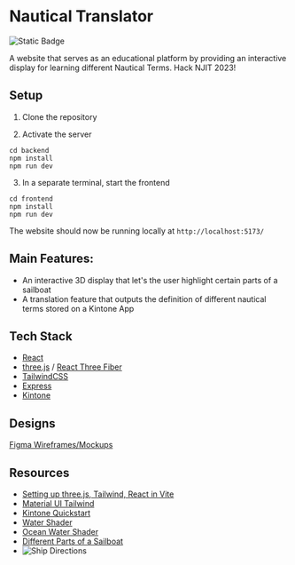 # Nautical Translator 
![Static Badge](https://img.shields.io/badge/Best_use_of_Kintone-blue?label=HackNJIT%202023%20WINNER&labelColor=gold&link=https%3A%2F%2Fdevpost.com%2Fsoftware%2Fjib-jargon)


A website that serves as an educational platform by providing an interactive display for learning different Nautical Terms. Hack NJIT 2023!


## Setup
1. Clone the repository

2. Activate the server
```
cd backend
npm install
npm run dev
```

3. In a separate terminal, start the frontend
```
cd frontend
npm install
npm run dev
```

The website should now be running locally at `http://localhost:5173/`

## Main Features:
- An interactive 3D display that let's the user highlight certain parts of a sailboat
- A translation feature that outputs the definition of different nautical terms stored on a Kintone App

## Tech Stack
- [React](https://react.dev/)
- [three.js](https://threejs.org/) / [React Three Fiber](https://docs.pmnd.rs/react-three-fiber/getting-started/introduction)
- [TailwindCSS](https://tailwindcss.com/docs/installation)
- [Express](https://expressjs.com/)
- [Kintone](https://www.kintone.com/en-us/)

## Designs
[Figma Wireframes/Mockups](https://www.figma.com/file/30T0hq4FHU6iKN7LNjx2bR/Nautical-Boat-Simulator?type=design&node-id=0%3A1&mode=design&t=Styx0ozvdvjHkFBV-1)

## Resources
- [Setting up three.js, Tailwind, React in Vite](https://dev.to/saloship/base-setup-for-3-d-web-dev-30h5)
- [Material UI Tailwind](https://www.material-tailwind.com/)
- [Kintone Quickstart](https://kintone.dev/en/quickstart/)
- [Water Shader](https://threejs.org/examples/webgl_water.html)
- [Ocean Water Shader](https://threejs.org/examples/webgl_shaders_ocean.html)
- [Different Parts of a Sailboat](https://www.boatsetter.com/boating-resources/parts-of-a-sailboat#:~:text=The%20basic%20sailing%20boat%20is,the%20backstay%2C%20and%20the%20forestay)
- ![Ship Directions](https://intlreg.org/wp-content/uploads/2019/10/048-port-starboard-left-right.jpg)
